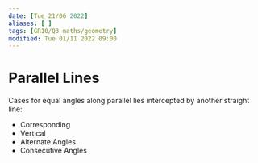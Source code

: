 ```yaml
---
date: [Tue 21/06 2022]
aliases: [ ]
tags: [GR10/Q3 maths/geometry]
modified: Tue 01/11 2022 09:00
---
```

# Parallel Lines

Cases for equal angles along parallel lies intercepted by another straight line:
- Corresponding
- Vertical
- Alternate Angles
- Consecutive Angles
